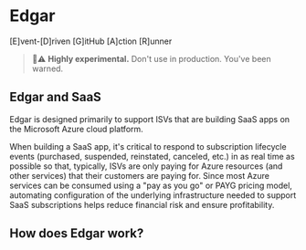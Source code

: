 # Edgar
[E]vent-[D]riven [G]itHub [A]ction [R]unner

> 🧪⚠️ __Highly experimental.__ Don't use in production. You've been warned.

## Edgar and SaaS

Edgar is designed primarily to support ISVs that are building SaaS apps on the Microsoft Azure cloud platform.

When building a SaaS app, it's critical to respond to subscription lifecycle events (purchased, suspended, reinstated, canceled, etc.) in as real time as possible so that, typically, ISVs are only paying for Azure resources (and other services) that their customers are paying for. Since most Azure services can be consumed using a "pay as you go" or PAYG pricing model, automating configuration of the underlying infrastructure needed to support SaaS subscriptions helps reduce financial risk and ensure profitability.

## How does Edgar work?

